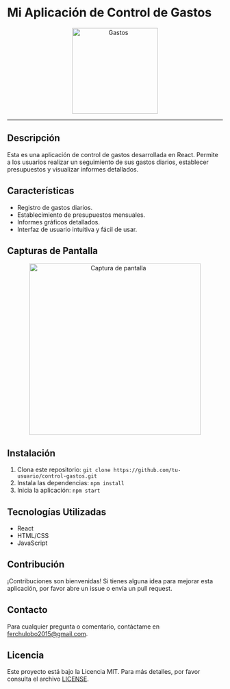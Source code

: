 
# Mi Aplicación de Control de Gastos

<p align="center">
  <img src="https://res.cloudinary.com/dpvzlh1zv/image/upload/v1713527235/Mi%20Aplicaci%C3%B3n%20de%20Control%20de%20Gastos/xl7aek7pnvmoaw0mn95q.webp" alt="Gastos" width="200"/>
</p>

---

## Descripción

Esta es una aplicación de control de gastos desarrollada en React. Permite a los usuarios realizar un seguimiento de sus gastos diarios, establecer presupuestos y visualizar informes detallados.

## Características

- Registro de gastos diarios.
- Establecimiento de presupuestos mensuales.
- Informes gráficos detallados.
- Interfaz de usuario intuitiva y fácil de usar.

## Capturas de Pantalla

<p align="center">
  <img src="https://res.cloudinary.com/dpvzlh1zv/image/upload/v1713527396/Mi%20Aplicaci%C3%B3n%20de%20Control%20de%20Gastos/ny1qi2h4ffs6p8gz8syi.png" alt="Captura de pantalla" width="400"/>
</p>

## Instalación

1. Clona este repositorio: `git clone https://github.com/tu-usuario/control-gastos.git`
2. Instala las dependencias: `npm install`
3. Inicia la aplicación: `npm start`

## Tecnologías Utilizadas

- React
- HTML/CSS
- JavaScript

## Contribución

¡Contribuciones son bienvenidas! Si tienes alguna idea para mejorar esta aplicación, por favor abre un issue o envía un pull request.

## Contacto

Para cualquier pregunta o comentario, contáctame en <a href="mailto:ferchulobo2015@gmail.com" target="_blank" rel="noopener noreferrer">ferchulobo2015@gmail.com</a>.

## Licencia

Este proyecto está bajo la Licencia MIT. Para más detalles, por favor consulta el archivo [LICENSE](LICENSE).
